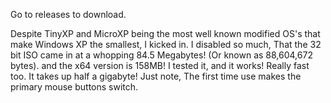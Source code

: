 Go to releases to download.

Despite TinyXP and MicroXP being the most well known modified OS's that make Windows XP the smallest, I kicked in. I disabled so much, That the 32 bit ISO came in at a whopping 84.5 Megabytes! (Or known as 88,604,672 bytes). and the x64 version is 158MB! I tested it, and it works! Really fast too. It takes up half a gigabyte! Just note, The first time use makes the primary mouse buttons switch.
